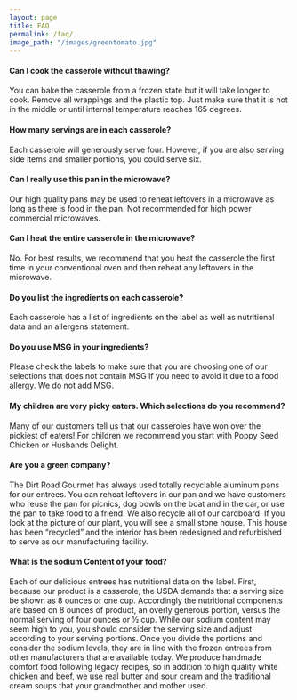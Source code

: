 ```yaml
---
layout: page
title: FAQ
permalink: /faq/
image_path: "/images/greentomato.jpg"
---
```

#### Can I cook the casserole without thawing?
You can bake the casserole from a frozen state but it will take longer to cook. Remove all wrappings and the plastic top. Just make sure that it is hot in the middle or until internal temperature reaches 165 degrees.

#### How many servings are in each casserole?
Each casserole will generously serve four. However, if you are also serving side items and smaller portions, you could serve six.

#### Can I really use this pan in the microwave?
Our high quality pans may be used to reheat leftovers in a microwave as long as there is food in the pan.  Not recommended for high power commercial microwaves.

#### Can I heat the entire casserole in the microwave?
No. For best results, we recommend that you heat the casserole the first time in your conventional oven and then reheat any leftovers in the microwave.

#### Do you list the ingredients on each casserole?
Each casserole has a list of ingredients on the label as well as nutritional data and an allergens statement.

#### Do you use MSG in your ingredients?
Please check the labels to make sure that you are choosing one of our selections that does not contain MSG if you need to avoid it due to a food allergy. We do not add MSG.

#### My children are very picky eaters. Which selections do you recommend?
Many of our customers tell us that our casseroles have won over the pickiest of eaters! For children we recommend you start with Poppy Seed Chicken or Husbands Delight.

#### Are you a green company?
The Dirt Road Gourmet has always used totally recyclable aluminum pans for our entrees. You can reheat leftovers in our pan and we have customers who reuse the pan for picnics, dog bowls on the boat and in the car, or use the pan to take food to a friend. We also recycle all of our cardboard. If you look at the picture of our plant, you will see a small stone house. This house has been “recycled” and the interior has been redesigned and refurbished to serve as our manufacturing facility.

#### What is the sodium Content of your food?
Each of our delicious entrees has nutritional data on the label. First, because our product is a casserole, the USDA demands that a serving size be shown as 8 ounces or one cup. Accordingly the nutritional components are based on 8 ounces of product, an overly generous portion, versus the normal serving of four ounces or ½ cup. While our sodium content may seem high to you, you should consider the serving size and adjust according to your serving portions. Once you divide the portions and consider the sodium levels, they are in line with the frozen entrees from other manufacturers that are available today. We produce handmade comfort food following legacy recipes, so in addition to high quality white chicken and beef, we use real butter and sour cream and the traditional cream soups that your grandmother and mother used.
